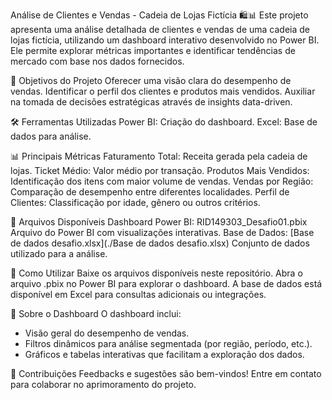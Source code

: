 Análise de Clientes e Vendas - Cadeia de Lojas Fictícia 🛍️📊
Este projeto apresenta uma análise detalhada de clientes e vendas de uma cadeia de lojas fictícia, utilizando um dashboard interativo desenvolvido no Power BI. Ele permite explorar métricas importantes e identificar tendências de mercado com base nos dados fornecidos.

📌 Objetivos do Projeto
Oferecer uma visão clara do desempenho de vendas.
Identificar o perfil dos clientes e produtos mais vendidos.
Auxiliar na tomada de decisões estratégicas através de insights data-driven.

🛠️ Ferramentas Utilizadas
Power BI: Criação do dashboard.
Excel: Base de dados para análise.

📊 Principais Métricas
Faturamento Total: Receita gerada pela cadeia de lojas.
Ticket Médio: Valor médio por transação.
Produtos Mais Vendidos: Identificação dos itens com maior volume de vendas.
Vendas por Região: Comparação de desempenho entre diferentes localidades.
Perfil de Clientes: Classificação por idade, gênero ou outros critérios.

📁 Arquivos Disponíveis
Dashboard Power BI: RID149303_Desafio01.pbix
Arquivo do Power BI com visualizações interativas.
Base de Dados: [Base de dados desafio.xlsx](./Base de dados desafio.xlsx)
Conjunto de dados utilizado para a análise.

🚀 Como Utilizar
Baixe os arquivos disponíveis neste repositório.
Abra o arquivo .pbix no Power BI para explorar o dashboard.
A base de dados está disponível em Excel para consultas adicionais ou integrações.

📝 Sobre o Dashboard
O dashboard inclui:

- Visão geral do desempenho de vendas.
- Filtros dinâmicos para análise segmentada (por região, período, etc.).
- Gráficos e tabelas interativas que facilitam a exploração dos dados.

🌟 Contribuições
Feedbacks e sugestões são bem-vindos! Entre em contato para colaborar no aprimoramento do projeto.
